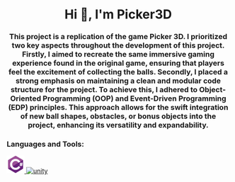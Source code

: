 <h1 align="center">Hi 👋, I'm Picker3D</h1>
<h3 align="center">This project is a replication of the game Picker 3D. I prioritized two key aspects throughout the development of this project. Firstly, I aimed to recreate the same immersive gaming experience found in the original game, ensuring that players feel the excitement of collecting the balls. Secondly, I placed a strong emphasis on maintaining a clean and modular code structure for the project. To achieve this, I adhered to Object-Oriented Programming (OOP) and Event-Driven Programming (EDP) principles. This approach allows for the swift integration of new ball shapes, obstacles, or bonus objects into the project, enhancing its versatility and expandability.</h3>

<h3 align="left">Languages and Tools:</h3>
<p align="left"> <a href="https://www.w3schools.com/cs/" target="_blank" rel="noreferrer"> <img src="https://raw.githubusercontent.com/devicons/devicon/master/icons/csharp/csharp-original.svg" alt="csharp" width="40" height="40"/> </a> <a href="https://unity.com/" target="_blank" rel="noreferrer"> <img src="https://www.vectorlogo.zone/logos/unity3d/unity3d-icon.svg" alt="unity" width="40" height="40"/> </a> </p>
